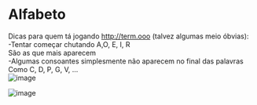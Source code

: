 # Alfabeto
Dicas para quem tá jogando http://term.ooo (talvez algumas meio óbvias):  
-Tentar começar chutando A,O, E, I, R  
São as que mais aparecem  
-Algumas consoantes simplesmente não aparecem no final das palavras  
Como C, D, P, G, V, ...  
![image](https://user-images.githubusercontent.com/50224653/153085210-e6ca2766-7675-41c5-a710-6b1072126155.png)


![image](https://user-images.githubusercontent.com/50224653/153035861-e5442a96-6757-4f35-9cb7-82c63f59c27c.png)
